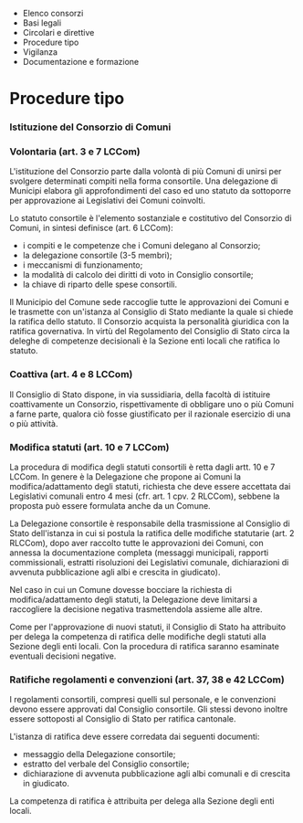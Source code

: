   * Elenco consorzi
  * Basi legali
  * Circolari e direttive
  * Procedure tipo
  * Vigilanza
  * Documentazione e formazione

#  Procedure tipo

###  Istituzione del Consorzio di Comuni

### Volontaria (art. 3 e 7 LCCom)

L'istituzione del Consorzio parte dalla volontà di più Comuni di unirsi per
svolgere determinati compiti nella forma consortile. Una delegazione di
Municipi elabora gli approfondimenti del caso ed uno statuto da sottoporre per
approvazione ai Legislativi dei Comuni coinvolti.

Lo statuto consortile è l'elemento sostanziale e costitutivo del Consorzio di
Comuni, in sintesi definisce (art. 6 LCCom):

  * i compiti e le competenze che i Comuni delegano al Consorzio;
  * la delegazione consortile (3-5 membri);
  * i meccanismi di funzionamento;
  * la modalità di calcolo dei diritti di voto in Consiglio consortile;
  * la chiave di riparto delle spese consortili.

Il Municipio del Comune sede raccoglie tutte le approvazioni dei Comuni e le
trasmette con un'istanza al Consiglio di Stato mediante la quale si chiede la
ratifica dello statuto. Il Consorzio acquista la personalità giuridica con la
ratifica governativa. In virtù del Regolamento del Consiglio di Stato circa la
deleghe di competenze decisionali è la Sezione enti locali che ratifica lo
statuto.

### Coattiva (art. 4 e 8 LCCom)

Il Consiglio di Stato dispone, in via sussidiaria, della facoltà di istituire
coattivamente un Consorzio, rispettivamente di obbligare uno o più Comuni a
farne parte, qualora ciò fosse giustificato per il razionale esercizio di una
o più attività.

###  Modifica statuti (art. 10 e 7 LCCom)

La procedura di modifica degli statuti consortili è retta dagli artt. 10 e 7
LCCom. In genere è la Delegazione che propone ai Comuni la
modifica/adattamento degli statuti, richiesta che deve essere accettata dai
Legislativi comunali entro 4 mesi (cfr. art. 1 cpv. 2 RLCCom), sebbene la
proposta può essere formulata anche da un Comune.

La Delegazione consortile è responsabile della trasmissione al Consiglio di
Stato dell'istanza in cui si postula la ratifica delle modifiche statutarie
(art. 2 RLCCom), dopo aver raccolto tutte le approvazioni dei Comuni, con
annessa la documentazione completa (messaggi municipali, rapporti
commissionali, estratti risoluzioni dei Legislativi comunale, dichiarazioni di
avvenuta pubblicazione agli albi e crescita in giudicato).

Nel caso in cui un Comune dovesse bocciare la richiesta di
modifica/adattamento degli statuti, la Delegazione deve limitarsi a
raccogliere la decisione negativa trasmettendola assieme alle altre.

Come per l'approvazione di nuovi statuti, il Consiglio di Stato ha attribuito
per delega la competenza di ratifica delle modifiche degli statuti alla
Sezione degli enti locali. Con la procedura di ratifica saranno esaminate
eventuali decisioni negative.

###  Ratifiche regolamenti e convenzioni (art. 37, 38 e 42 LCCom)

I regolamenti consortili, compresi quelli sul personale, e le convenzioni
devono essere approvati dal Consiglio consortile. Gli stessi devono inoltre
essere sottoposti al Consiglio di Stato per ratifica cantonale.

L'istanza di ratifica deve essere corredata dai seguenti documenti:

  * messaggio della Delegazione consortile;
  * estratto del verbale del Consiglio consortile;
  * dichiarazione di avvenuta pubblicazione agli albi comunali e di crescita in giudicato.

La competenza di ratifica è attribuita per delega alla Sezione degli enti
locali.

